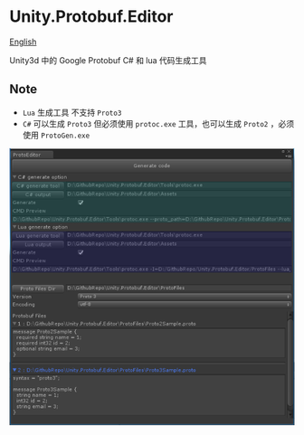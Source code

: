 # Unity.Protobuf.Editor 

[English](./README.md)

Unity3d 中的 Google Protobuf C# 和 lua 代码生成工具


## Note
* `Lua` 生成工具 不支持 `Proto3`
* `C#` 可以生成 `Proto3` 但必须使用 `protoc.exe` 工具，也可以生成 `Proto2` ，必须使用 `ProtoGen.exe` 


![](./ScreenShot.png)

